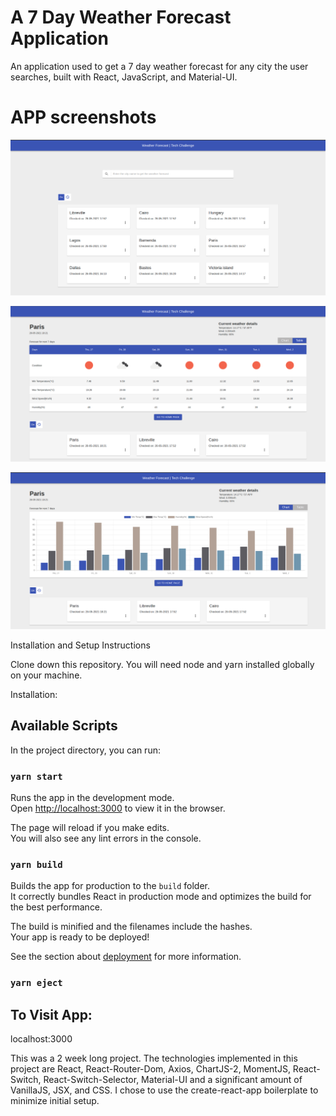 # A 7 Day Weather Forecast Application

An application used to get a 7 day weather forecast for any city the user searches, built with React, JavaScript, and Material-UI.

# APP screenshots
![Homepage](images/homepage.png)

![Forecast with table view](images/forecast1.png)

![Forecast with chart view](images/forecast2.png)

Installation and Setup Instructions

Clone down this repository. You will need node and yarn installed globally on your machine.

Installation:

## Available Scripts

In the project directory, you can run:

### `yarn start`

Runs the app in the development mode.\
Open [http://localhost:3000](http://localhost:3000) to view it in the browser.

The page will reload if you make edits.\
You will also see any lint errors in the console.

### `yarn build`

Builds the app for production to the `build` folder.\
It correctly bundles React in production mode and optimizes the build for the best performance.

The build is minified and the filenames include the hashes.\
Your app is ready to be deployed!

See the section about [deployment](https://facebook.github.io/create-react-app/docs/deployment) for more information.

### `yarn eject`

## To Visit App:

localhost:3000

This was a 2 week long project. The technologies implemented in this project are React, React-Router-Dom, Axios, ChartJS-2, MomentJS, React-Switch, React-Switch-Selector, Material-UI and a significant amount of VanillaJS, JSX, and CSS. I chose to use the create-react-app boilerplate to minimize initial setup.
